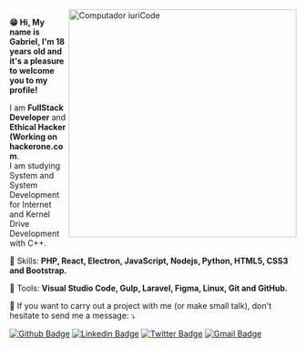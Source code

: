 <img src="https://raw.githubusercontent.com/MicaelliMedeiros/micaellimedeiros/master/image/computer-illustration.png" min-width="400px" max-width="400px" width="400px" align="right" alt="Computador iuriCode">

**😁 Hi, My name is Gabriel, I'm 18 years old and it's a pleasure to welcome you to my profile!**

<p align="left"> 
  I am <strong>FullStack Developer</strong> and <strong>Ethical Hacker (Working on hackerone.com</strong>.<br>
  I am studying System and System Development for Internet and Kernel Drive Development with C++.
</p>

<p align="left">
  🦄 Skills: <strong>PHP, React, Electron, JavaScript, Nodejs, Python, HTML5, CSS3 and Bootstrap.</strong>
</p>

<p align="left">
  💼 Tools: <strong>Visual Studio Code, Gulp, Laravel, Figma, Linux, Git and GitHub.</strong>
</p>

<p align="left">
  💌 If you want to carry out a project with me (or make small talk), don't hesitate to send me a message: ⤵️
</p>

<p align="left">
  
  [![Github Badge](https://img.shields.io/badge/-Github-000?style=flat-square&logo=Github&logoColor=white&link=https://github.com/Faintzy)](https://github.com/Faintzy)
  [![Linkedin Badge](https://img.shields.io/badge/-LinkedIn-blue?style=flat-square&logo=Linkedin&logoColor=white&link=https://www.linkedin.com/in/sudogabriel/)](https://www.linkedin.com/in/sudogabriel/)
  [![Twitter Badge](https://img.shields.io/badge/-Twitter-1ca0f1?style=flat-square&labelColor=1ca0f1&logo=twitter&logoColor=white&link=https://twitter.com/xxFerrier)](https://twitter.com/xxFerrier)
  [![Gmail Badge](https://img.shields.io/badge/-gabrielmrts@yahoo.com-c14438?style=flat-square&logo=Gmail&logoColor=white&link=mailto:gabrielmrts@yahoo.com)](mailto:gabrielmrts@yahoo.com)

</p>  
